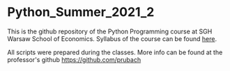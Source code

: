 # Python_Summer_2021_2

This is the github repository of the Python Programming course at SGH Warsaw School of Economics. Syllabus of the course can be found [here](https://usosweb.sgh.waw.pl/kontroler.php?_action=katalog2/przedmioty/pokazPrzedmiot&prz_kod=220541-P&callback=g_af1acf6c).

All scripts were prepared during the classes. More info can be found at the professor's github https://github.com/prubach

